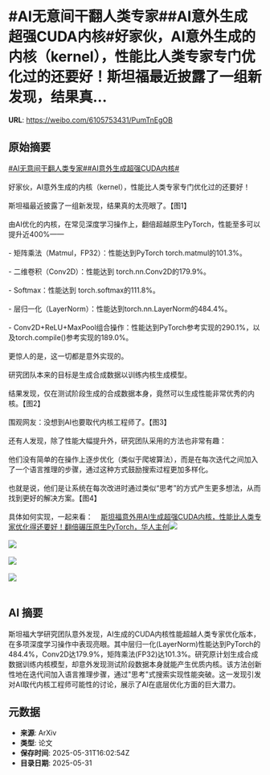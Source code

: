 # #AI无意间干翻人类专家##AI意外生成超强CUDA内核#好家伙，AI意外生成的内核（kernel），性能比人类专家专门优化过的还要好！斯坦福最近披露了一组新发现，结果真...

**URL**: https://weibo.com/6105753431/PumTnEgOB

## 原始摘要

<a href="https://m.weibo.cn/search?containerid=231522type%3D1%26t%3D10%26q%3D%23AI%E6%97%A0%E6%84%8F%E9%97%B4%E5%B9%B2%E7%BF%BB%E4%BA%BA%E7%B1%BB%E4%B8%93%E5%AE%B6%23&amp;extparam=%23AI%E6%97%A0%E6%84%8F%E9%97%B4%E5%B9%B2%E7%BF%BB%E4%BA%BA%E7%B1%BB%E4%B8%93%E5%AE%B6%23" data-hide=""><span class="surl-text">#AI无意间干翻人类专家#</span></a><a href="https://m.weibo.cn/search?containerid=231522type%3D1%26t%3D10%26q%3D%23AI%E6%84%8F%E5%A4%96%E7%94%9F%E6%88%90%E8%B6%85%E5%BC%BACUDA%E5%86%85%E6%A0%B8%23&amp;extparam=%23AI%E6%84%8F%E5%A4%96%E7%94%9F%E6%88%90%E8%B6%85%E5%BC%BACUDA%E5%86%85%E6%A0%B8%23" data-hide=""><span class="surl-text">#AI意外生成超强CUDA内核#</span></a><br><br>好家伙，AI意外生成的内核（kernel），性能比人类专家专门优化过的还要好！<br><br>斯坦福最近披露了一组新发现，结果真的太亮眼了。【图1】<br><br>由AI优化的内核，在常见深度学习操作上，翻倍超越原生PyTorch，性能至多可以提升近400%——<br><br>- 矩阵乘法（Matmul，FP32）：性能达到PyTorch&nbsp;torch.matmul的101.3%。<br><br>- 二维卷积（Conv2D）：性能达到&nbsp;torch.nn.Conv2D的179.9%。<br><br>- Softmax：性能达到&nbsp;torch.softmax的111.8%。<br><br>- 层归一化（LayerNorm）：性能达到torch.nn.LayerNorm的484.4%。<br><br>- Conv2D+ReLU+MaxPool组合操作：性能达到PyTorch参考实现的290.1%，以及torch.compile()参考实现的189.0%。<br><br>更惊人的是，这一切都是意外实现的。<br><br>研究团队本来的目标是生成合成数据以训练内核生成模型。<br><br>结果发现，仅在测试阶段生成的合成数据本身，竟然可以生成性能非常优秀的内核。【图2】<br><br>围观网友：没想到AI也要取代内核工程师了。【图3】<br><br>还有人发现，除了性能大幅提升外，研究团队采用的方法也非常有趣：<br><br>他们没有简单的在操作上逐步优化（类似于爬坡算法），而是在每次迭代之间加入了一个语言推理的步骤，通过这种方式鼓励搜索过程更加多样化。<br><br>也就是说，他们是让系统在每次改进时通过类似“思考”的方式产生更多想法，从而找到更好的解决方案。【图4】<br><br>具体如何实现，一起来看：<a href="https://weibo.cn/sinaurl?u=https%3A%2F%2Fmp.weixin.qq.com%2Fs%2FLFZhiacSqkaTkuMHWdzE1A" data-hide=""><span class="url-icon"><img style="width: 1rem;height: 1rem" src="https://h5.sinaimg.cn/upload/2015/09/25/3/timeline_card_small_web_default.png" referrerpolicy="no-referrer"></span><span class="surl-text">斯坦福意外用AI生成超强CUDA内核，性能比人类专家优化得还要好！翻倍碾压原生PyTorch，华人主创</span></a><img style="" src="https://tvax4.sinaimg.cn/large/006Fd7o3ly1i1yogxui4dj30zk0jzgqx.jpg" referrerpolicy="no-referrer"><br><br><img style="" src="https://tvax3.sinaimg.cn/large/006Fd7o3ly1i1yohe4dgpj30ws0a2ae7.jpg" referrerpolicy="no-referrer"><br><br><img style="" src="https://tvax2.sinaimg.cn/large/006Fd7o3ly1i1yohgbjd7j30wo0swwrm.jpg" referrerpolicy="no-referrer"><br><br><img style="" src="https://tvax3.sinaimg.cn/large/006Fd7o3ly1i1yokctslbj30jq06ydim.jpg" referrerpolicy="no-referrer"><br><br>

## AI 摘要

斯坦福大学研究团队意外发现，AI生成的CUDA内核性能超越人类专家优化版本，在多项深度学习操作中表现亮眼。其中层归一化(LayerNorm)性能达到PyTorch的484.4%，Conv2D达179.9%，矩阵乘法(FP32)达101.3%。研究原计划生成合成数据训练内核模型，却意外发现测试阶段数据本身就能产生优质内核。该方法创新性地在迭代间加入语言推理步骤，通过"思考"式搜索实现性能突破。这一发现引发对AI取代内核工程师可能性的讨论，展示了AI在底层优化方面的巨大潜力。

## 元数据

- **来源**: ArXiv
- **类型**: 论文
- **保存时间**: 2025-05-31T16:02:54Z
- **目录日期**: 2025-05-31
